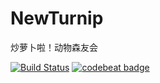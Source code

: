 # NewTurnip

炒萝卜啦！动物森友会

[![Build Status](https://travis-ci.com/Jarvie8176/NewTurnip.svg?branch=master)](https://travis-ci.com/Jarvie8176/NewTurnip)
[![codebeat badge](https://codebeat.co/badges/6bdf60c7-abd1-467e-8b89-ab610724a395)](https://codebeat.co/projects/github-com-jarvie8176-newturnip-master)
